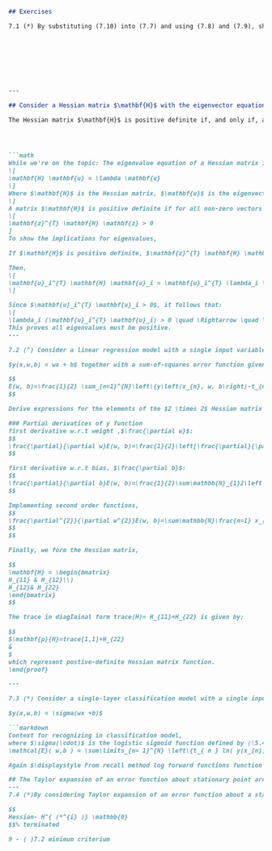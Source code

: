 ```markdown
## Exercises

7.1 (*) By substituting (7.10) into (7.7) and using (7.8) and (7.9), show that the error function (7.7) can be written in the form (7.11).








---

## Consider a Hessian matrix $\mathbf{H}$ with the eigenvector equation (7.8). By setting the vector $\mathbf{v}$ in (7.14) equal to each of the eigenvectors $\mathbf{u}_{i}$ in turn, show that $\mathbf{H}$ is positive definite if, and only if, all its eigenvalues are positive.

The Hessian matrix $\mathbf{H}$ is positive definite if, and only if, all its eigenvalues are positive.




```math
While we're on the topic: The eigenvalue equation of a Hessian matrix is fundamental in optimization and can be written as:
\[
\mathbf{H} \mathbf{u} = \lambda \mathbf{u}
\]
Where $\mathbf{H}$ is the Hessian matrix, $\mathbf{u}$ is the eigenvector, and $\lambda$ is the eigenvalue.
\]
A matrix $\mathbf{H}$ is positive definite if for all non-zero vectors $\mathbf{z}$, we have:
\[
\mathbf{z}^{T} \mathbf{H} \mathbf{z} > 0
]
To show the implications for eigenvalues,

If $\mathbf{H}$ is positive definite, $\mathbf{z}^{T} \mathbf{H} \mathbf{z} > 0$. Consider $\mathbf{z} = \mathbf{u}_i$.

Then,
\[
\mathbf{u}_i^{T} \mathbf{H} \mathbf{u}_i = \mathbf{u}_i^{T} \lambda_i \mathbf{u}_i = \lambda_i (\mathbf{u}_i^{T} \mathbf{u}_i)
\]

Since $\mathbf{u}_i^{T} \mathbf{u}_i > 0$, it follows that:
\[
\lambda_i (\mathbf{u}_i^{T} \mathbf{u}_i) > 0 \quad \Rightarrow \quad \lambda_i > 0
This proves all eigenvalues must be positive.
---

7.2 (^) Consider a linear regression model with a single input variable $x$ and a single output variable $y$ of the form

$y(x,w,b) = wx + b$ together with a sum-of-squares error function given by 

$$
E(w, b)=\frac{1}{2} \sum_{n=1}^{N}\left\{y\left(x_{n}, w, b\right)-t_{n}\right\}^{2}
$$

Derive expressions for the elements of the $2 \times 2$ Hessian matrix given by the second derivatives of the error function with respect to the weight parameter $w$ and bias parameter $b$. Show that the trace and its determinant of this Hessian are both positive. Since the trace represents the sum of the eigenvalue and the determinant corresponds to the product of the eigenvalues, then both eigenvalues are positive and hence the stationary point of the error function is a minimum.

### Partial derivatices of y function
first derivative w.r.t weight ,$\frac{\partial w}$:
$$
\frac{\partial}{\partial w}E(w, b)=\frac{1}{2}\left[\frac{\partial}{\partial w}\sum\mathbb{N}_{1}\left\{wx_{n} - b -t_{n}\right\}^{2}=\sum\mathbb{N}_{1} \left(wx_{n} - b- t_{n}\right) . x_{n}\right\}
$$

first derivative w.r.t bias, $\frac{\partial b}$:
$$
\frac{\partial}{\partial b}E(w, b)=\frac{1}{2}\sum\mathbb{N}_{1}2\left \{wx_{n} -b -t_{n}\right\} . 1 
$$

Implementing second order functions,
$$
\frac{\partial^{2}}{\partial w^{2}}E(w, b)=\sum\mathbb{N}\frac{n=1} x_{n}\left((x_{n)^{2}E(w,b) - t_{0}t_{1}}
$$
$$

Finally, we form the Hessian matrix,

$$
\mathbf{H} = \begin{bmatrix}
H_{11} & H_{12}\\)
H_{12}& H_{22}
\end{bmatrix}
$$

The trace in diagIainal form trace(H)= H_{11}+H_{22} is given by;

$$
$\mathbf{p}{H}=trace[1,1]+H_{22}
&
$
which represent postive-definite Hessian matrix function.
\end{proof}

---

7.3 (*) Consider a single-layer classification model with a single input variable $x$ and a single output variable $y$ of the form

$y(x,w,b) = \sigma(wx +b)$ 

```markdown 
Context for recognizing in classification model,
where $\sigma(\cdot)$ is the logistic sigmoid function defined by (\5.42) together with cross-entropy,
\mathcal{E}( w,b ) = \sum\limits_{n= 1}^{N} \left\{t_{ n } ln( y(x_{n}, w,b)+ (1-t{n}) ln( 1-y(x_{n}, w, b)) \right\} hinter than  $(w,b)$

Again $\displaystyle From recall method log forward functions function second order derivatives..).

## The Taylor expansion of an error function about stationary point are representation $ \mathbf{\ W^{ \sigma w^{ },} }$ minimum criteria shows
---
7.4 (*)By considering Taylor expansion of an error function about a stationary point $\mathbf{w}^{*,}$ 

$$
Hessian- H^{ (*^{i} )} \mathbb{0}
$$% terminated 

9 - ( )7.2 minimum criterium
```